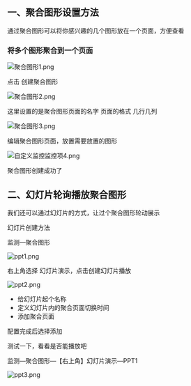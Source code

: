 ## 一、聚合图形设置方法

通过聚合图形可以将你感兴趣的几个图形放在一个页面，方便查看

### 将多个图形聚合到一个页面

![聚合图形1.png](https://www.zutuanxue.com:8000/static/media/images/2020/10/24/1603531158678.png)

点击 创建聚合图形

![聚合图形2.png](https://www.zutuanxue.com:8000/static/media/images/2020/10/24/1603531172310.png)

这里设置的是聚合图形页面的名字 页面的格式 几行几列

![聚合图形3.png](https://www.zutuanxue.com:8000/static/media/images/2020/10/24/1603531181792.png)

编辑聚合图形页面，放置需要放置的图形

![自定义监控监控项4.png](https://www.zutuanxue.com:8000/static/media/images/2020/10/24/1603531190801.png)

聚合图形创建成功了

## 二、幻灯片轮询播放聚合图形

我们还可以通过幻灯片的方式，让过个聚合图形轮动展示

幻灯片创建方法

监测—聚合图形

![ppt1.png](https://www.zutuanxue.com:8000/static/media/images/2020/10/24/1603531218266.png)

右上角选择 幻灯片演示，点击创建幻灯片播放

![ppt2.png](https://www.zutuanxue.com:8000/static/media/images/2020/10/24/1603531230383.png)

- 给幻灯片起个名称
- 定义幻灯片内的聚合页面切换时间
- 添加聚合页面

配置完成后选择添加

测试一下，看看是否能播放吧

监测—聚合图形—【右上角】幻灯片演示—PPT1

![ppt3.png](https://www.zutuanxue.com:8000/static/media/images/2020/10/24/1603531247944.png)